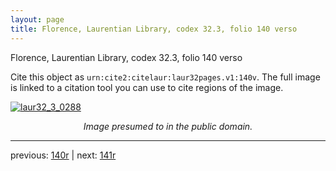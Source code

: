 ```yaml
---
layout: page
title: Florence, Laurentian Library, codex 32.3, folio 140 verso
---
```


Florence, Laurentian Library, codex 32.3, folio 140 verso

Cite this object as `urn:cite2:citelaur:laur32pages.v1:140v`.  The full image is linked to a citation tool you can use to cite regions of the image.

[![laur32_3_0288](http://www.homermultitext.org/iipsrv?IIIF=/project/homer/pyramidal/deepzoom/citelaur/laur32imgs/v1/laur32_3_0288.tif/full/800,/0/default.jpg)](http://www.homermultitext.org/ict2/?urn=urn:cite2:citelaur:laur32imgs.v1:laur32_3_0288) 

<p style="text-align: center; font-style: italic;">Image presumed to in the public domain.</p>

---

previous: [140r](../140r/) | next: [141r](../141r/)